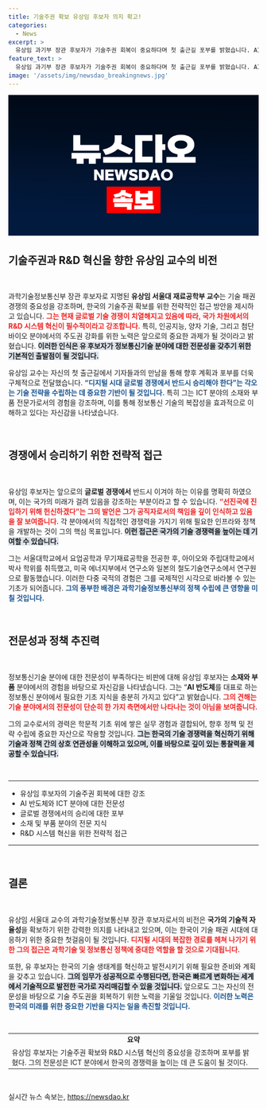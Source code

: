 ```yaml
---
title: 기술주권 확보 유상임 후보자 의지 확고!
categories:
  - News
excerpt: >
  유상임 과기부 장관 후보자가 기술주권 회복이 중요하다며 첫 출근길 포부를 밝혔습니다. AI, 양자, 바이오 전략기술 분야에서의 R&D 혁신을 통해 글로벌 경쟁에서 우위를 점할 계획입니다.
feature_text: >
  유상임 과기부 장관 후보자가 기술주권 회복이 중요하다며 첫 출근길 포부를 밝혔습니다. AI, 양자, 바이오 전략기술 분야에서의 R&D 혁신을 통해 글로벌 경쟁에서 우위를 점할 계획입니다.
image: '/assets/img/newsdao_breakingnews.jpg'
---
```


<p><img src="/assets/img/newsdao_breakingnews.jpg" alt="ontimetimes 속보" /></p>

<h2 data-ke-size="size26">기술주권과 R&D 혁신을 향한 유상임 교수의 비전</h2>

<p data-ke-size="size16">&nbsp;</p>

<p>과학기술정보통신부 장관 후보자로 지명된 <strong>유상임 서울대 재료공학부 교수</strong>는 기술 패권 경쟁의 중요성을 강조하며, 한국의 기술주권 확보를 위한 전략적인 접근 방안을 제시하고 있습니다. <b><span style="color: #ee2323;">그는 현재 글로벌 기술 경쟁이 치열해지고 있음에 따라, 국가 차원에서의 R&amp;D 시스템 혁신이 필수적이라고 강조합니다.</span></b> 특히, 인공지능, 양자 기술, 그리고 첨단 바이오 분야에서의 주도권 강화를 위한 노력은 앞으로의 중요한 과제가 될 것이라고 밝혔습니다. <b><span style="background-color: #21538527;">이러한 인식은 유 후보자가 정보통신기술 분야에 대한 전문성을 갖추기 위한 기본적인 출발점이 될 것입니다.</span></b> </p>

<p>유상임 교수는 자신의 첫 출근길에서 기자들과의 만남을 통해 향후 계획과 포부를 더욱 구체적으로 전달했습니다. <b><span style="color: #1a5490;">“디지털 시대 글로벌 경쟁에서 반드시 승리해야 한다”는 각오는 기술 전략을 수립하는 데 중요한 기반이 될 것입니다.</span></b> 특히 그는 ICT 분야의 소재와 부품 전문가로서의 경험을 강조하며, 이를 통해 정보통신 기술의 복잡성을 효과적으로 이해하고 있다는 자신감을 나타냈습니다. </p>

<p data-ke-size="size16">&nbsp;</p>

<h2 data-ke-size="size26">경쟁에서 승리하기 위한 전략적 접근</h2>

<p data-ke-size="size16">&nbsp;</p>

<p>유상임 후보자는 앞으로의 <strong>글로벌 경쟁에서</strong> 반드시 이겨야 하는 이유를 명확히 하였으며, 이는 국가의 미래가 걸려 있음을 강조하는 부분이라고 할 수 있습니다. <b><span style="color: #ee2323;">“선진국에 진입하기 위해 헌신하겠다”는 그의 발언은 그가 공직자로서의 책임을 깊이 인식하고 있음을 잘 보여줍니다.</span></b> 각 분야에서의 직접적인 경쟁력을 가지기 위해 필요한 인프라와 정책을 개발하는 것이 그의 핵심 목표입니다. <b><span style="background-color: #21538527;">이런 접근은 국가의 기술 경쟁력을 높이는 데 기여할 수 있습니다.</span></b> </p>

<p>그는 서울대학교에서 요업공학과 무기재료공학을 전공한 후, 아이오와 주립대학교에서 박사 학위를 취득했고, 미국 에너지부에서 연구소와 일본의 철도기술연구소에서 연구원으로 활동했습니다. 이러한 다중 국적의 경험은 그를 국제적인 시각으로 바라볼 수 있는 기초가 되어줍니다. <b><span style="color: #1a5490;">그의 풍부한 배경은 과학기술정보통신부의 정책 수립에 큰 영향을 미칠 것입니다.</span></b></p>

<p data-ke-size="size16">&nbsp;</p>

<h2 data-ke-size="size26">전문성과 정책 추진력</h2>

<p data-ke-size="size16">&nbsp;</p>

<p>정보통신기술 분야에 대한 전문성이 부족하다는 비판에 대해 유상임 후보자는 <strong>소재와 부품</strong> 분야에서의 경험을 바탕으로 자신감을 나타냈습니다. 그는 “<strong>AI 반도체</strong>를 대표로 하는 정보통신 분야에서 필요한 기초 지식을 충분히 가지고 있다”고 밝혔습니다. <b><span style="color: #ee2323;">그의 견해는 기술 분야에서의 전문성이 단순히 한 가지 측면에서만 나타나는 것이 아님을 보여줍니다.</span></b> </p>

<p>그의 교수로서의 경력은 학문적 기초 위에 쌓은 실무 경험과 결합되어, 향후 정책 및 전략 수립에 중요한 자산으로 작용할 것입니다. <b><span style="background-color: #21538527;">그는 한국의 기술 경쟁력을 혁신하기 위해 기술과 정책 간의 상호 연관성을 이해하고 있으며, 이를 바탕으로 깊이 있는 통찰력을 제공할 수 있습니다.</span></b></p>

<p data-ke-size="size16">&nbsp;</p>

<hr>

<ul>
  <li>유상임 후보자의 기술주권 회복에 대한 강조</li>
  <li>AI 반도체와 ICT 분야에 대한 전문성</li>
  <li>글로벌 경쟁에서의 승리에 대한 포부</li>
  <li>소재 및 부품 분야의 전문 지식</li>
  <li>R&D 시스템 혁신을 위한 전략적 접근</li>
</ul>

<hr>

<p data-ke-size="size16">&nbsp;</p>

<h2 data-ke-size="size26">결론</h2>

<p data-ke-size="size16">&nbsp;</p>

<p>유상임 서울대 교수의 과학기술정보통신부 장관 후보자로서의 비전은 <strong>국가의 기술적 자율성</strong>을 확보하기 위한 강력한 의지를 나타내고 있으며, 이는 한국이 기술 패권 시대에 대응하기 위한 중요한 첫걸음이 될 것입니다. <b><span style="color: #ee2323;">디지털 시대의 복잡한 경로를 헤쳐 나가기 위한 그의 접근은 과학기술 및 정보통신 정책에 중대한 역할을 할 것으로 기대됩니다.</span></b> </p>

<p>또한, 유 후보자는 한국의 기술 생태계를 혁신하고 발전시키기 위해 필요한 준비와 계획을 갖추고 있습니다. <b><span style="background-color: #21538527;">그의 임무가 성공적으로 수행된다면, 한국은 빠르게 변화하는 세계에서 기술적으로 발전한 국가로 자리매김할 수 있을 것입니다.</span></b> 앞으로도 그는 자신의 전문성을 바탕으로 기술 주도권을 회복하기 위한 노력을 기울일 것입니다. <b><span style="color: #1a5490;">이러한 노력은 한국의 미래를 위한 중요한 기반을 다지는 일을 촉진할 것입니다.</span></b> </p>

<p data-ke-size="size16">&nbsp;</p>

<table style="width: 100%; border-collapse: collapse;">
  <tr>
    <td style="text-align: center; height: 17px;"><b>요약</b></td>
  </tr>
  <tr>
    <td>유상임 후보자는 기술주권 확보와 R&D 시스템 혁신의 중요성을 강조하며 포부를 밝혔다. 그의 전문성은 ICT 분야에서 한국의 경쟁력을 높이는 데 큰 도움이 될 것이다.</td>
  </tr>
</table>

<p data-ke-size="size16">&nbsp;</p>
실시간 뉴스 속보는, <a href="https://newsdao.kr" rel="dofollow">https://newsdao.kr</a>


